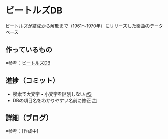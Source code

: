 # ビートルズDB

ビートルズが結成から解散まで（1961〜1970年）にリリースした楽曲のデータベース

## 作っているもの

※参考：[ビートルズDB](https://beatles-db.vercel.app/)

## 進捗（コミット）

- 検索で大文字・小文字を区別しない [#3](https://github.com/ryo-i/beatles-db/issues/3)
- DBの項目名をわかりやすい名前に修正 [#1](https://github.com/ryo-i/beatles-db/issues/1)

## 詳細（ブログ）

※参考：[作成中]
